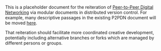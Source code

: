 This is a placeholder document for the reiteration of [Peer-to-Peer Digital Networking](https://docs.google.com/document/d/1O7tJQVMHETSoWRpYC9eYsqi58ELL0Euv6L6d21LC6m0/edit?usp=sharing) via modular documents in distributed version control.  For example, many descriptive passages in the existing P2PDN document will be moved [here](https://github.com/gcassel/Modular-Organization-Terminology).

That reiteration should facilitate more coordinated creative development, potentially including alternative branches or forks which are managed by different persons or groups.
